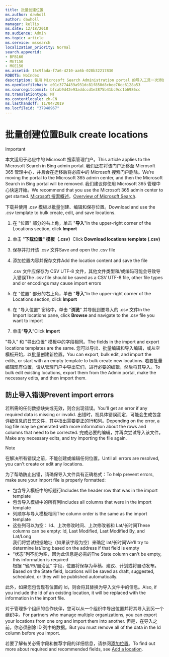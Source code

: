 ```yaml
---
title: 批量创建位置
ms.author: dawholl
author: dawholl
manager: kellis
ms.date: 12/18/2018
ms.audience: Admin
ms.topic: article
ms.service: mssearch
localization_priority: Normal
search.appverid:
- BFB160
- MET150
- MOE150
ms.assetid: 15c9fada-f7a6-4210-aa6b-028b32217830
ROBOTS: NoIndex
description: 使用 Microsoft Search Administration portal 的导入工具一次添加多个位置
ms.openlocfilehash: e01c3774439a931dc81f850d8cbee76cc6128a53
ms.sourcegitcommit: bfcab9d42e93addccd1e3875b41bc9cc1b6986cc
ms.translationtype: MT
ms.contentlocale: zh-CN
ms.lasthandoff: 11/04/2019
ms.locfileid: "37948967"
---
```

# <a name="bulk-create-locations"></a><span data-ttu-id="79d6b-103">批量创建位置</span><span class="sxs-lookup"><span data-stu-id="79d6b-103">Bulk create locations</span></span>

> [!IMPORTANT]
> <span data-ttu-id="79d6b-104">本文适用于必应中的 Microsoft 搜索管理门户。</span><span class="sxs-lookup"><span data-stu-id="79d6b-104">This article applies to the Microsoft Search in Bing admin portal.</span></span> <span data-ttu-id="79d6b-105">我们正在将该门户迁移至 Microsoft 365 管理中心，并且会在迁移后将必应中的 Microsoft 搜索门户删除。</span><span class="sxs-lookup"><span data-stu-id="79d6b-105">We’re moving the portal to the Microsoft 365 admin center, and then the Microsoft Search in Bing portal will be removed.</span></span> <span data-ttu-id="79d6b-106">我们建议你使用 Microsoft 365 管理中心快速开始。</span><span class="sxs-lookup"><span data-stu-id="79d6b-106">We recommend that you use the Microsoft 365 admin center to get started.</span></span> <span data-ttu-id="79d6b-107">[Microsoft 搜索概述](overview-microsoft-search.md)。</span><span class="sxs-lookup"><span data-stu-id="79d6b-107">[Overview of Microsoft Search](overview-microsoft-search.md).</span></span>
    
<span data-ttu-id="79d6b-108">下载并使用 .csv 模板以批量创建、编辑和保存位置。</span><span class="sxs-lookup"><span data-stu-id="79d6b-108">Download and use the .csv template to bulk create, edit, and save locations.</span></span> 
  
1. <span data-ttu-id="79d6b-109">在 "位置" 部分的右上角，单击 "**导入**"</span><span class="sxs-lookup"><span data-stu-id="79d6b-109">In the upper-right corner of the Locations section, click **Import**</span></span>
    
2. <span data-ttu-id="79d6b-110">单击 "**下载位置" 模板（.csv）**</span><span class="sxs-lookup"><span data-stu-id="79d6b-110">Click **Download locations template (.csv)**</span></span>
    
3. <span data-ttu-id="79d6b-111">保存并打开该 .csv 文件</span><span class="sxs-lookup"><span data-stu-id="79d6b-111">Save and open the .csv file</span></span>
    
4. <span data-ttu-id="79d6b-112">添加位置内容并保存文件</span><span class="sxs-lookup"><span data-stu-id="79d6b-112">Add the location content and save the file</span></span>

    <span data-ttu-id="79d6b-113">.csv 文件应保存为 CSV UTF-8 文件，其他文件类型和/或编码可能会导致导入错误</span><span class="sxs-lookup"><span data-stu-id="79d6b-113">The .csv file should be saved as a CSV UTF-8 file, other file types and or encodings may cause import errors</span></span>
    
5. <span data-ttu-id="79d6b-114">在 "位置" 部分的右上角，单击 "**导入**"</span><span class="sxs-lookup"><span data-stu-id="79d6b-114">In the upper-right corner of the Locations section, click **Import**</span></span>
    
6. <span data-ttu-id="79d6b-115">在 "导入位置" 窗格中，单击 "**浏览**" 并导航到要导入的 .csv 文件</span><span class="sxs-lookup"><span data-stu-id="79d6b-115">In the Import locations pane, click **Browse** and navigate to the .csv file you want to import</span></span> 
    
7. <span data-ttu-id="79d6b-116">单击“**导入**”</span><span class="sxs-lookup"><span data-stu-id="79d6b-116">Click **Import**</span></span>

<span data-ttu-id="79d6b-117">"导入" 和 "导出位置" 模板中的字段相同。</span><span class="sxs-lookup"><span data-stu-id="79d6b-117">The fields in the import and export locations templates are the same.</span></span> <span data-ttu-id="79d6b-118">您可以导出、批量编辑和导入编辑，或从空模板开始，以批量创建新位置。</span><span class="sxs-lookup"><span data-stu-id="79d6b-118">You can export, bulk edit, and import the edits, or start with an empty template to bulk create new locations.</span></span> <span data-ttu-id="79d6b-119">若要批量编辑现有位置，请从管理门户中导出它们，进行必要的编辑，然后将其导入。</span><span class="sxs-lookup"><span data-stu-id="79d6b-119">To bulk edit existing locations, export them from the Admin portal, make the necessary edits, and then import them.</span></span>

## <a name="prevent-import-errors"></a><span data-ttu-id="79d6b-120">防止导入错误</span><span class="sxs-lookup"><span data-stu-id="79d6b-120">Prevent import errors</span></span>  
<span data-ttu-id="79d6b-121">若所需的任何数据缺失或无效，则会出现错误。</span><span class="sxs-lookup"><span data-stu-id="79d6b-121">You'll get an error if any required data is missing or invalid.</span></span> <span data-ttu-id="79d6b-122">出错时，视具体错误而定，可能会生成包含详细信息的日志文件，其中指出需要更正的行和列。</span><span class="sxs-lookup"><span data-stu-id="79d6b-122">Depending on the error, a log file may be generated with more information about the rows and columns that need to be corrected.</span></span> <span data-ttu-id="79d6b-123">完成必要的编辑，并再次尝试导入该文件。</span><span class="sxs-lookup"><span data-stu-id="79d6b-123">Make any necessary edits, and try importing the file again.</span></span>
  
> [!NOTE]
> <span data-ttu-id="79d6b-124">在解决所有错误之前，不能创建或编辑任何位置。</span><span class="sxs-lookup"><span data-stu-id="79d6b-124">Until all errors are resolved, you can't create or edit any locations.</span></span> 

<span data-ttu-id="79d6b-125">为了帮助防止出错，请确保导入文件具有正确格式：</span><span class="sxs-lookup"><span data-stu-id="79d6b-125">To help prevent errors, make sure your import file is properly formatted:</span></span>
- <span data-ttu-id="79d6b-126">包含导入模板中的标题行</span><span class="sxs-lookup"><span data-stu-id="79d6b-126">Includes the header row that was in the import template</span></span>
- <span data-ttu-id="79d6b-127">包含导入模板中的所有列</span><span class="sxs-lookup"><span data-stu-id="79d6b-127">Includes all columns that were in the import template</span></span>
- <span data-ttu-id="79d6b-128">列顺序与导入模板相同</span><span class="sxs-lookup"><span data-stu-id="79d6b-128">The column order is the same as the import template</span></span>
- <span data-ttu-id="79d6b-129">这些列可以为空： Id、上次修改时间、上次修改者和 Lat/长时间</span><span class="sxs-lookup"><span data-stu-id="79d6b-129">These columns can be empty: Id, Last Modified, Last Modified By, and Lat/Long</span></span>  
<span data-ttu-id="79d6b-130">我们将尝试根据地址（如果该字段为空）来确定 lat/长时间</span><span class="sxs-lookup"><span data-stu-id="79d6b-130">We'll try to determine lat/long based on the address if that field is empty</span></span>
- <span data-ttu-id="79d6b-131">“状态”列不能为空，因为此信息是必需的</span><span class="sxs-lookup"><span data-stu-id="79d6b-131">The State column can't be empty, this information is required</span></span>  
<span data-ttu-id="79d6b-132">根据 "省/市/自治区" 字段，位置将保存为草稿、建议、计划或将自动发布。</span><span class="sxs-lookup"><span data-stu-id="79d6b-132">Based on the State field, locations will be saved as draft, suggested, scheduled, or they will be published automatically.</span></span>

<span data-ttu-id="79d6b-133">此外，如果您包含现有位置的 Id，则会将其替换为导入文件中的信息。</span><span class="sxs-lookup"><span data-stu-id="79d6b-133">Also, if you include the Id of an existing location, it will be replaced with the information in the import file.</span></span>

<span data-ttu-id="79d6b-134">对于管理多个组织的合作伙伴，您可以从一个组织中导出位置并将其导入到另一个组织中。</span><span class="sxs-lookup"><span data-stu-id="79d6b-134">For partners who manage multiple organizations, you can export your locations from one org and import them into another.</span></span> <span data-ttu-id="79d6b-135">但是，在导入之前，你必须删除 ID 列中的数据。</span><span class="sxs-lookup"><span data-stu-id="79d6b-135">But you must remove all of the data in the Id column before you import.</span></span>
  
<span data-ttu-id="79d6b-136">若要了解有关必需字段和推荐字段的详细信息，请参阅[添加位置](add-a-location.md)。</span><span class="sxs-lookup"><span data-stu-id="79d6b-136">To find out more about required and recommended fields, see [Add a location](add-a-location.md).</span></span>

  

